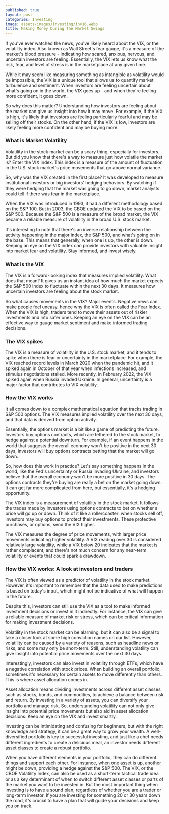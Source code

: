 ```yaml
---
published: true
layout: post
categories: Investing
image: assets/images/investing/inv16.webp
title: Making Money During The Market Swings
---
```


If you've ever watched the news, you've likely heard about the VIX, or the volatility index. Also known as Wall Street's fear gauge, it's a measure of the market's blood pressure - indicating how scared, anxious, nervous, and uncertain investors are feeling. Essentially, the VIX lets us know what the risk, fear, and level of stress is in the marketplace at any given time.

While it may seem like measuring something as intangible as volatility would be impossible, the VIX is a unique tool that allows us to quantify market turbulence and sentiment. When investors are feeling uncertain about what's going on in the world, the VIX goes up - and when they're feeling more confident, it goes down.

So why does this matter? Understanding how investors are feeling about the market can give us insight into how it may move. For example, if the VIX is high, it's likely that investors are feeling particularly fearful and may be selling off their stocks. On the other hand, if the VIX is low, investors are likely feeling more confident and may be buying more.

### What is Market Volatility
Volatility in the stock market can be a scary thing, especially for investors. But did you know that there's a way to measure just how volatile the market is? Enter the VIX index. This index is a measure of the amount of fluctuation in the U.S. stock market's price movements that go above normal variance.

So, why was the VIX created in the first place? It was developed to measure institutional investors or big investors' hedging behaviors. By watching if they were hedging that the market was going to go down, market analysts could tell if there was fear in the marketplace.

When the VIX was introduced in 1993, it had a different methodology based on the S&P 100. But in 2003, the CBOE updated the VIX to be based on the S&P 500. Because the S&P 500 is a measure of the broad market, the VIX became a reliable measure of volatility in the broad U.S. stock market.

It's interesting to note that there's an inverse relationship between the activity happening in the major index, the S&P 500, and what's going on in the base. This means that generally, when one is up, the other is down. Keeping an eye on the VIX index can provide investors with valuable insight into market fear and volatility. Stay informed, and invest wisely.


### What is the VIX
The VIX is a forward-looking index that measures implied volatility. What does that mean? It gives us an instant idea of how much the market expects the S&P 500 index to fluctuate within the next 30 days. It measures how uncertain investors are feeling about the stock market.

So what causes movements in the VIX? Major events. Negative news can make people feel uneasy, hence why the VIX is often called the Fear Index. When the VIX is high, traders tend to move their assets out of riskier investments and into safer ones. Keeping an eye on the VIX can be an effective way to gauge market sentiment and make informed trading decisions.

### The VIX spikes
The VIX is a measure of volatility in the U.S. stock market, and it tends to spike when there is fear or uncertainty in the marketplace. For example, the VIX reached record levels in March 2020 when the pandemic hit, and it spiked again in October of that year when infections increased, and stimulus negotiations stalled. More recently, in February 2022, the VIX spiked again when Russia invaded Ukraine. In general, uncertainty is a major factor that contributes to VIX volatility.


### How the VIX works
It all comes down to a complex mathematical equation that tracks trading in S&P 500 options. The VIX measures implied volatility over the next 30 days, and that data is derived from option activity.

Essentially, the options market is a bit like a game of predicting the future. Investors buy options contracts, which are tethered to the stock market, to hedge against a potential downturn. For example, if an event happens in the world that suggests the overall economy won't be positive in the next 30 days, investors will buy options contracts betting that the market will go down.

So, how does this work in practice? Let's say something happens in the world, like the Fed's uncertainty or Russia invading Ukraine, and investors believe that the overall economy won't be more positive in 30 days. The options contracts they're buying are really a bet on the market going down. It can get far more complicated from here, but essentially, it's a hedging opportunity.

The VIX index is a measurement of volatility in the stock market. It follows the trades made by investors using options contracts to bet on whether a price will go up or down. Think of it like a rollercoaster: when stocks sell off, investors may buy options to protect their investments. These protective purchases, or options, send the VIX higher.

The VIX measures the degree of price movements, with larger price movements indicating higher volatility. A VIX reading over 30 is considered relatively large volatility, while a VIX below 20 indicates that the market is rather complacent, and there's not much concern for any near-term volatility or events that could spark a drawdown.

### How the VIX works: A look at investors and traders
The VIX is often viewed as a predictor of volatility in the stock market. However, it's important to remember that the data used to make predictions is based on today's input, which might not be indicative of what will happen in the future.

Despite this, investors can still use the VIX as a tool to make informed investment decisions or invest in it indirectly. For instance, the VIX can give a reliable measure of market risk or stress, which can be critical information for making investment decisions.

Volatility in the stock market can be alarming, but it can also be a signal to take a closer look at some high conviction names on our list. However, volatility can be caused by a variety of reasons, such as headline news or risks, and some may only be short-term. Still, understanding volatility can give insight into potential price movements over the next 30 days.

Interestingly, investors can also invest in volatility through ETFs, which have a negative correlation with stock prices. When building an overall portfolio, sometimes it's necessary for certain assets to move differently than others. This is where asset allocation comes in.

Asset allocation means dividing investments across different asset classes, such as stocks, bonds, and commodities, to achieve a balance between risk and return. By investing in a variety of assets, you can diversify your portfolio and manage risk. So, understanding volatility can not only give insight into potential price movements but also aid in asset allocation decisions. Keep an eye on the VIX and invest smartly.

Investing can be intimidating and confusing for beginners, but with the right knowledge and strategy, it can be a great way to grow your wealth. A well-diversified portfolio is key to successful investing, and just like a chef needs different ingredients to create a delicious meal, an investor needs different asset classes to create a robust portfolio.

When you have different elements in your portfolio, they can do different things and support each other. For instance, when one asset is up, another might be down, providing a hedge against the S&P 500. The VIX, or the CBOE Volatility Index, can also be used as a short-term tactical trade idea or as a key determinant of when to switch different asset classes or parts of the market you want to be invested in.
But the most important thing when investing is to have a sound plan, regardless of whether you are a trader or long-term investor. If you are investing for something 20 or 30 years down the road, it's crucial to have a plan that will guide your decisions and keep you on track.
